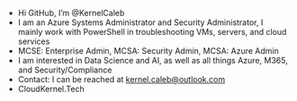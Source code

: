 - Hi GitHub, I’m @KernelCaleb
- I am an Azure Systems Administrator and Security Administrator, I mainly work with PowerShell in troubleshooting VMs, servers, and cloud services
- MCSE: Enterprise Admin, MCSA: Security Admin, MCSA: Azure Admin
- I am interested in Data Science and AI, as well as all things Azure, M365, and Security/Compliance
- Contact: I can be reached at kernel.caleb@outlook.com
- CloudKernel.Tech
